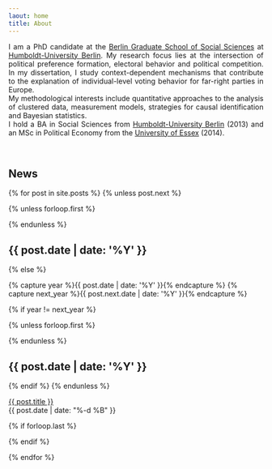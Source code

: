 ```yaml
---
laout: home
title: About
---
```

<p style="text-align:justify">
<!--<img alt="Denis Cohen" src="assets/images/portrait.jpeg"
style="float:right;margin:5px 0px 10px
20px;width:260px;height:260px;">-->
I am a PhD candidate at the <a
 href="https://www.bgss.hu-berlin.de/de/bgss/">Berlin Graduate School
 of Social Sciences</a> at <a href="https://www.hu-berlin.de/">Humboldt-University Berlin</a>.
 My research focus lies at the intersection of political preference formation, electoral behavior
 and political competition. In my dissertation, I study
 context-dependent mechanisms that contribute to the explanation of
 individual-level voting behavior for far-right parties in Europe. <br>
 My methodological interests include quantitative approaches to the
 analysis of clustered data, measurement models, strategies for causal
 identification and Bayesian statistics. <br>
 I hold a BA in Social Sciences from
 <a href="https://www.hu-berlin.de/">Humboldt-University Berlin</a> (2013) and an MSc in Political Economy
 from the <a href="http://essex.ac.uk/">University of Essex</a> (2014).</p>
 <br/>


<h2 id="news">News</h2>

<section class="archive">
{% for post in site.posts %}
{% unless post.next %}

  {% unless forloop.first %}
    </div>
  </div>
  {% endunless %}

  <div class="archive-item fadeInDown animated">
    <h2>{{ post.date | date: '%Y' }}</h2>
    <div>

{% else %}

{% capture year %}{{ post.date | date: '%Y' }}{% endcapture %}
{% capture next_year %}{{ post.next.date | date: '%Y' }}{% endcapture %}

{% if year != next_year %}

  {% unless forloop.first %}
    </div>
  </div>
  {% endunless %}

  <div class="archive-item fadeInDown animated">
    <h2>{{ post.date | date: '%Y' }}</h2>
    <div>

{% endif %}
{% endunless %}

  <article>
    <a href="{{ post.url | absolute_url }}" title="{{ post.title }}">{{ post.title }}</a>
    <div class="post-date">
      <time datetime="{{ post.date | date: '%Y-%m-%d' }}">{{ post.date | date: "%-d %B" }}</time>
    </div>
  </article>

  {% if forloop.last %}
    </div>
  </div>
  {% endif %}

{% endfor %}
</section>
